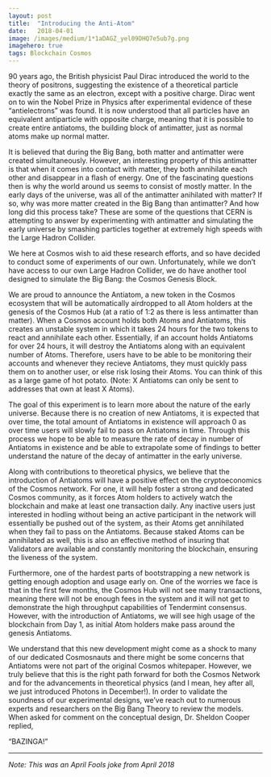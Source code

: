 ```yaml
---
layout:	post
title:	"Introducing the Anti-Atom"
date:	2018-04-01
image: /images/medium/1*1aDAGZ_yel09DHQ7e5ub7g.png
imagehero: true
tags: Blockchain Cosmos
---
```


90 years ago, the British physicist Paul Dirac introduced the world to the theory of positrons, suggesting the existence of a theoretical particle exactly the same as an electron, except with a positive charge. Dirac went on to win the Nobel Prize in Physics after experimental evidence of these “antielectrons” was found. It is now understood that all particles have an equivalent antiparticle with opposite charge, meaning that it is possible to create entire antiatoms, the building block of antimatter, just as normal atoms make up normal matter.

It is believed that during the Big Bang, both matter and antimatter were created simultaneously. However, an interesting property of this antimatter is that when it comes into contact with matter, they both annihilate each other and disappear in a flash of energy. One of the fascinating questions then is why the world around us seems to consist of mostly matter. In the early days of the universe, was all of the antimatter anihilated with matter? If so, why was more matter created in the Big Bang than antimatter? And how long did this process take? These are some of the questions that CERN is attempting to answer by experimenting with antimatter and simulating the early universe by smashing particles together at extremely high speeds with the Large Hadron Collider.

We here at Cosmos wish to aid these research efforts, and so have decided to conduct some of experiments of our own. Unfortunately, while we don’t have access to our own Large Hadron Collider, we do have another tool designed to simulate the Big Bang: the Cosmos Genesis Block.

We are proud to announce the Antiatom, a new token in the Cosmos ecosystem that will be automatically airdropped to all Atom holders at the genesis of the Cosmos Hub (at a ratio of 1:2 as there is less antimatter than matter). When a Cosmos account holds both Atoms and Antiatoms, this creates an unstable system in which it takes 24 hours for the two tokens to react and annihilate each other. Essentially, if an account holds Antiatoms for over 24 hours, it will destroy the Antiatoms along with an equivalent number of Atoms. Therefore, users have to be able to be monitoring their accounts and whenever they recieve Antiatoms, they must quickly pass them on to another user, or else risk losing their Atoms. You can think of this as a large game of hot potato. (Note: X Antiatoms can only be sent to addresses that own at least X Atoms).

The goal of this experiment is to learn more about the nature of the early universe. Because there is no creation of new Antiatoms, it is expected that over time, the total amount of Antiatoms in existence will approach 0 as over time users will slowly fail to pass on Antiatoms in time. Through this process we hope to be able to measure the rate of decay in number of Antiatoms in existence and be able to extrapolate some of findings to better understand the nature of the decay of antimatter in the early universe.

Along with contributions to theoretical physics, we believe that the introduction of Antiatoms will have a positive effect on the cryptoeconomics of the Cosmos network. For one, it will help foster a strong and dedicated Cosmos community, as it forces Atom holders to actively watch the blockchain and make at least one transaction daily. Any inactive users just interested in hodling without being an active participant in the network will essentially be pushed out of the system, as their Atoms get annihilated when they fail to pass on the Antiatoms. Because staked Atoms can be annihilated as well, this is also an effective method of insuring that Validators are available and constantly monitoring the blockchain, ensuring the liveness of the system.

Furthermore, one of the hardest parts of bootstrapping a new network is getting enough adoption and usage early on. One of the worries we face is that in the first few months, the Cosmos Hub will not see many transactions, meaning there will not be enough fees in the system and it will not get to demonstrate the high throughput capabilities of Tendermint consensus. However, with the introduction of Antiatoms, we will see high usage of the blockchain from Day 1, as initial Atom holders make pass around the genesis Antiatoms.

We understand that this new development might come as a shock to many of our dedicated Cosmosnauts and there might be some concerns that Antiatoms were not part of the original Cosmos whitepaper. However, we truly believe that this is the right path forward for both the Cosmos Network and for the advancements in theoretical physics (and I mean, hey after all, we just introduced Photons in December!). In order to validate the soundness of our experimental designs, we’ve reach out to numerous experts and researchers on the Big Bang Theory to review the models. When asked for comment on the conceptual design, Dr. Sheldon Cooper replied,

“BAZINGA!”

---

*Note: This was an April Fools joke from April 2018*

  